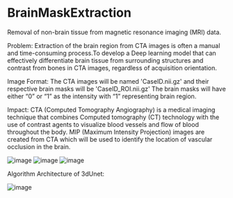 # BrainMaskExtraction
Removal of non-brain tissue from magnetic resonance imaging (MRI) data.

Problem: 
Extraction of the brain region from CTA images is often a manual and time-consuming
process.To develop a Deep learning model that can effectively differentiate brain tissue from surrounding
structures and contrast from bones in CTA images, regardless of acquisition orientation.

Image Format:
The CTA images will be named 'CaseID.nii.gz' and their respective brain masks will be 'CaseID_ROI.nii.gz'
The brain masks will have either “0” or “1” as the intensity with “1” representing brain region.

Impact: 
CTA (Computed Tomography Angiography) is a medical imaging technique that combines Computed
tomography (CT) technology with the use of contrast agents to visualize blood vessels and flow of blood
throughout the body. MIP (Maximum Intensity Projection) images are created from CTA which will be
used to identify the location of vascular occlusion in the brain.

![image](https://github.com/rahulrakeshrr/BrainMaskExtraction/assets/83067337/085897bc-3d8c-4e39-9459-b9832ba92ac9) 
![image](https://github.com/rahulrakeshrr/BrainMaskExtraction/assets/83067337/ed655118-f77c-4c2b-ba1a-62b63b2f395f)
![image](https://github.com/rahulrakeshrr/BrainMaskExtraction/assets/83067337/b94884b1-f4d7-4fbf-8b0e-3e66bab908a2)

Algorithm Architecture of 3dUnet:

![image](https://github.com/rahulrakeshrr/BrainMaskExtraction/assets/83067337/6a99ce52-9609-4bab-b2dc-2c87f6371fec)



